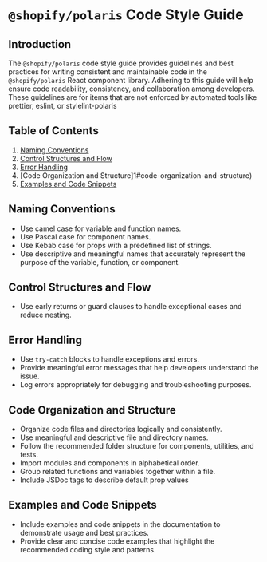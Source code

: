 # `@shopify/polaris` Code Style Guide

## Introduction

The `@shopify/polaris` code style guide provides guidelines and best practices for writing consistent and maintainable code in the `@shopify/polaris` React component library. Adhering to this guide will help ensure code readability, consistency, and collaboration among developers. These guidelines are for items that are not enforced by automated tools like prettier, eslint, or stylelint-polaris

## Table of Contents

1. [Naming Conventions](#naming-conventions)
1. [Control Structures and Flow](#control-structures-and-flow)
1. [Error Handling](#error-handling)
1. [Code Organization and Structure]1#code-organization-and-structure)
1. [Examples and Code Snippets](#examples-and-code-snippets)

## Naming Conventions

- Use camel case for variable and function names.
- Use Pascal case for component names.
- Use Kebab case for props with a predefined list of strings.
- Use descriptive and meaningful names that accurately represent the purpose of the variable, function, or component.

## Control Structures and Flow

- Use early returns or guard clauses to handle exceptional cases and reduce nesting.

## Error Handling

- Use `try-catch` blocks to handle exceptions and errors.
- Provide meaningful error messages that help developers understand the issue.
- Log errors appropriately for debugging and troubleshooting purposes.

## Code Organization and Structure

- Organize code files and directories logically and consistently.
- Use meaningful and descriptive file and directory names.
- Follow the recommended folder structure for components, utilities, and tests.
- Import modules and components in alphabetical order.
- Group related functions and variables together within a file.
- Include JSDoc tags to describe default prop values

## Examples and Code Snippets

- Include examples and code snippets in the documentation to demonstrate usage and best practices.
- Provide clear and concise code examples that highlight the recommended coding style and patterns.
